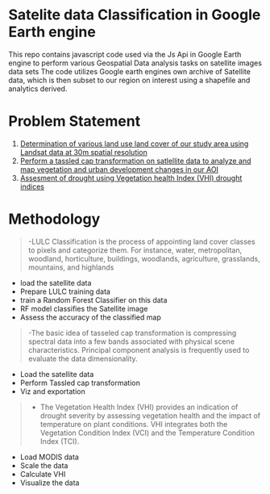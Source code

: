 # Satelite data Classification in Google Earth engine
This repo contains javascript code used via the Js Api in Google Earth engine to perform various Geospatial Data analysis tasks on satellite images data sets
The code utilizes Google earth engines own archive of Satellite data, which is then subset to our region on interest using a shapefile and analytics derived.
# Problem Statement
1. [Determination of various land use land cover of our study area using Landsat data at 30m spatial resolution](https://github.com/DAWOODSKYM/GEE/blob/f480b3849ce462a0015ae48d725446a6d473a98b/Random%20Forest%20Supervised%20claassification)
2. [Perform a tassled cap transformation on satlellite data to analyze and map vegetation and urban development changes in our AOI](https://github.com/DAWOODSKYM/GEE/blob/f480b3849ce462a0015ae48d725446a6d473a98b/Tasseled%20Cap)
3. [Assesment of drought using Vegetation health Index (VHI) drought indices](https://github.com/DAWOODSKYM/GEE/blob/f480b3849ce462a0015ae48d725446a6d473a98b/Drought) 

# Methodology
> -LULC Classification is the process of appointing land cover classes to pixels and categorize them. For instance, water, metropolitan, woodland, horticulture, buildings, woodlands, agriculture, grasslands, mountains, and highlands
   - load the satellite data
  - Prepare LULC training data
  - train a Random Forest Classifier on this data
  - RF model classifies the Satellite image
  - Assess the accuracy of the classified map
> -The basic idea of tasseled cap transformation is compressing spectral data into a few bands associated with physical scene characteristics. Principal component analysis is frequently used to evaluate the data dimensionality.
  - Load the satellite data
  - Perform Tassled cap transformation
  - Viz and exportation
 > - The Vegetation Health Index (VHI) provides an indication of drought severity by assessing vegetation health and the impact of temperature on plant conditions. VHI integrates both the Vegetation Condition Index (VCI) and the Temperature Condition Index (TCI).
   - Load MODIS data
   - Scale the data
   - Calculate VHI
   - Visualize the data

